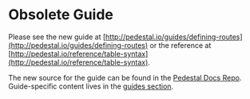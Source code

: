 <!--
 Copyright 2013 Relevance, Inc.
 Copyright 2014 Cognitect, Inc.

 The use and distribution terms for this software are covered by the
 Eclipse Public License 1.0 (http://opensource.org/licenses/eclipse-1.0)
 which can be found in the file epl-v10.html at the root of this distribution.

 By using this software in any fashion, you are agreeing to be bound by
 the terms of this license.

 You must not remove this notice, or any other, from this software.
-->

# Obsolete Guide

Please see the new guide at [http://pedestal.io/guides/defining-routes](http://pedestal.io/guides/defining-routes)
or the reference at [http://pedestal.io/reference/table-syntax](http://pedestal.io/reference/table-syntax).

The new source for the guide can be found in the [Pedestal Docs Repo](https://github.com/pedestal/pedestal-docs).
Guide-specific content lives in the [guides section](https://github.com/pedestal/pedestal-docs/tree/master/content/guides).

